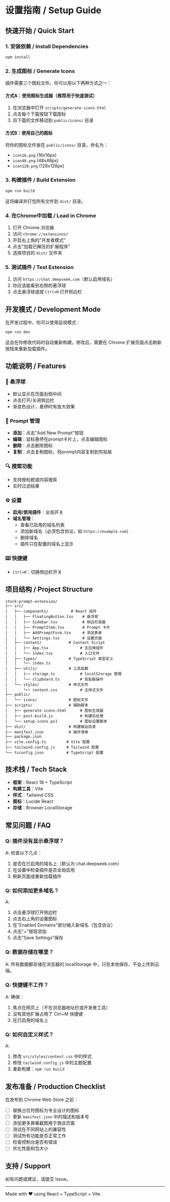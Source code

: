 # 设置指南 / Setup Guide

## 快速开始 / Quick Start

### 1. 安装依赖 / Install Dependencies

```bash
npm install
```

### 2. 生成图标 / Generate Icons

插件需要三个图标文件。你可以用以下两种方式之一：

#### 方式A：使用图标生成器（推荐用于快速测试）

1. 在浏览器中打开 `scripts/generate-icons.html`
2. 点击每个下载按钮下载图标
3. 将下载的文件移动到 `public/icons/` 目录

#### 方式B：使用自己的图标

将你的图标文件放在 `public/icons/` 目录，命名为：
- `icon16.png` (16x16px)
- `icon48.png` (48x48px)
- `icon128.png` (128x128px)

### 3. 构建插件 / Build Extension

```bash
npm run build
```

这将编译并打包所有文件到 `dist/` 目录。

### 4. 在Chrome中加载 / Load in Chrome

1. 打开 Chrome 浏览器
2. 访问 `chrome://extensions/`
3. 开启右上角的"开发者模式"
4. 点击"加载已解压的扩展程序"
5. 选择项目的 `dist/` 文件夹

### 5. 测试插件 / Test Extension

1. 访问 `https://chat.deepseek.com`（默认启用域名）
2. 你应该能看到右侧的悬浮球
3. 点击悬浮球或按 `Ctrl+M` 打开侧边栏

## 开发模式 / Development Mode

在开发过程中，你可以使用监视模式：

```bash
npm run dev
```

这会在你修改代码时自动重新构建。修改后，需要在 Chrome 扩展页面点击刷新按钮来重新加载插件。

## 功能说明 / Features

### 🎯 悬浮球
- 默认显示在页面右侧中间
- 点击打开/关闭侧边栏
- 渐变色设计，悬停时有放大效果

### 📝 Prompt 管理
- **添加**：点击"Add New Prompt"按钮
- **编辑**：鼠标悬停在prompt卡片上，点击编辑图标
- **删除**：点击删除图标
- **复制**：点击复制图标，将prompt内容复制到剪贴板

### 🔍 搜索功能
- 支持按标题或内容搜索
- 实时过滤结果

### ⚙️ 设置
- **启用/禁用插件**：全局开关
- **域名管理**：
  - 查看已启用的域名列表
  - 添加新域名（必须包含协议，如 `https://example.com`）
  - 删除域名
  - 插件只在配置的域名上显示

### ⌨️ 快捷键
- `Ctrl+M`：切换侧边栏开关

## 项目结构 / Project Structure

```
stock-prompt-extension/
├── src/
│   ├── components/          # React 组件
│   │   ├── FloatingButton.tsx    # 悬浮球
│   │   ├── Sidebar.tsx           # 侧边栏容器
│   │   ├── PromptItem.tsx        # Prompt 卡片
│   │   ├── AddPromptForm.tsx     # 添加表单
│   │   └── Settings.tsx          # 设置页面
│   ├── content/            # Content Script
│   │   ├── App.tsx              # 主应用组件
│   │   └── index.tsx            # 入口文件
│   ├── types/              # TypeScript 类型定义
│   │   └── index.ts
│   ├── utils/              # 工具函数
│   │   ├── storage.ts           # localStorage 管理
│   │   └── clipboard.ts         # 剪贴板操作
│   └── styles/             # 样式文件
│       └── content.css          # 主样式文件
├── public/
│   └── icons/              # 图标文件
├── scripts/                # 辅助脚本
│   ├── generate-icons.html      # 图标生成器
│   ├── post-build.js            # 构建后处理
│   └── setup-icons.ps1          # 图标设置脚本
├── dist/                   # 构建输出目录
├── manifest.json           # 插件清单
├── package.json
├── vite.config.ts         # Vite 配置
├── tailwind.config.js     # Tailwind 配置
└── tsconfig.json          # TypeScript 配置
```

## 技术栈 / Tech Stack

- **框架**：React 18 + TypeScript
- **构建工具**：Vite
- **样式**：Tailwind CSS
- **图标**：Lucide React
- **存储**：Browser LocalStorage

## 常见问题 / FAQ

### Q: 插件没有显示悬浮球？
A: 检查以下几点：
1. 是否在已启用的域名上（默认为 chat.deepseek.com）
2. 在设置中检查插件是否全局启用
3. 刷新页面或重新加载插件

### Q: 如何添加更多域名？
A: 
1. 点击悬浮球打开侧边栏
2. 点击右上角的设置图标
3. 在"Enabled Domains"部分输入新域名（包含协议）
4. 点击"+"按钮添加
5. 点击"Save Settings"保存

### Q: 数据存储在哪里？
A: 所有数据都存储在浏览器的 localStorage 中，只在本地保存，不会上传到云端。

### Q: 快捷键不工作？
A: 确保：
1. 焦点在网页上（不在浏览器地址栏或开发者工具）
2. 没有其他扩展占用了 Ctrl+M 快捷键
3. 在已启用的域名上

### Q: 如何自定义样式？
A: 
1. 修改 `src/styles/content.css` 中的样式
2. 修改 `tailwind.config.js` 中的主题配置
3. 重新构建：`npm run build`

## 发布准备 / Production Checklist

在发布到 Chrome Web Store 之前：

- [ ] 替换占位符图标为专业设计的图标
- [ ] 更新 `manifest.json` 中的描述和版本号
- [ ] 添加更多屏幕截图用于商店页面
- [ ] 测试在不同网站上的兼容性
- [ ] 测试所有功能是否正常工作
- [ ] 检查控制台是否有错误
- [ ] 优化性能和包大小

## 支持 / Support

如有问题或建议，请提交 Issue。

---

Made with ❤️ using React + TypeScript + Vite


